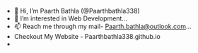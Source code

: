 - 👋 Hi, I’m Paarth Bathla (@Paarthbathla338)
- 👀 I’m interested in Web Development...
- 📫 Reach me through my mail- Paarth.bathla@outlook.com...
- Checkout My Website - Paarthbathla338.github.io
- 

<!---
Paarthbathla338/Paarthbathla338 is a ✨ special ✨ repository because its `README.md` (this file) appears on your GitHub profile.
You can click the Preview link to take a look at your changes.
--->
